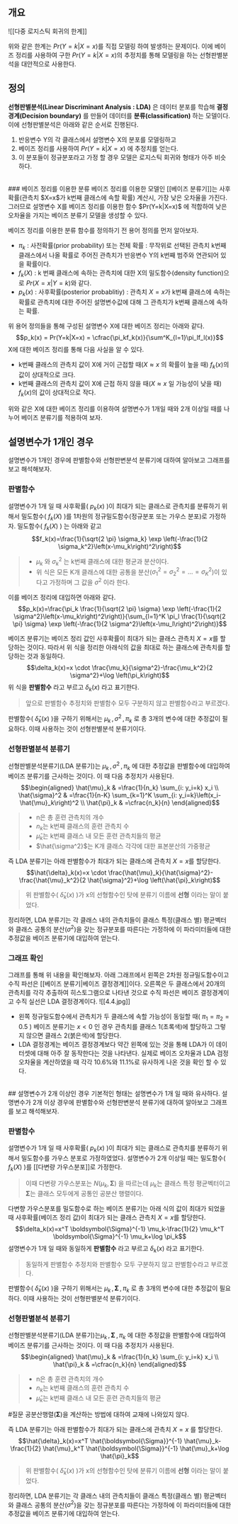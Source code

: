 ## 개요
![[다중 로지스틱 회귀의 한계]]

위와 같은 한계는 $Pr(Y=k|X=x)$를 직접 모델링 하여 발생하는 문제이다. 이에 베이즈 정리를 사용하여 구한 $Pr(Y=k|X=x)$의 추정치를 통해 모델링을 하는 선형판별분석을 대안적으로 사용한다.

## 정의
**선형판별분석(Linear Discriminant Analysis : LDA)** 은 데이터 분포를 학습해 **결정경계(Decision boundary)** 를 만들어 데이터를 **분류(classification)** 하는 모델이다. 이에 선형판별분석은 아래와 같은 순서로 진행된다. 

1. 반응변수 Y의 각 클래스에서 설명변수 X의 분포를 모델링하고
2. 베이즈 정리를 사용하여 $Pr(Y=k|X=x)$ 에 추정치를 얻는다.
3. 이 분포들이 정규분포라고 가정 할 경우 모델은 로지스틱 회귀와 형태가 아주 비슷하다. 

<br>
### 베이즈 정리를 이용한 분류
베이즈 정리를 이용한 모델인 [[베이즈 분류기]]는 사후확률(관측치 $X=x$가 k번째 클래스에 속할 확률) 계산시, 가장 낮은 오차율을 가진다. 그러므로 설명변수 X를 베이즈 정리를 이용한 함수  $Pr(Y=k|X=x)$ 에 적합하여 낮은 오차율을 가지는 베이즈 분류기 모델을 생성할 수 있다.

베이즈 정리를 이용한 분류 함수를 정의하기 전 용어 정의를 먼저 알아보자.
* $\pi_k$ : 사전확률(prior probability) 또는 전체 확률 : 무작위로 선택된 관측치 k번째 클래스에서 나올 확률로 주어진 관측치가 반응변수 Y의 k번째 범주와 연관되어 있을 확률이다. 
* $f_k(X)$ : k 번째 클래스에 속하는 관측치에 대한 X의 밀도함수(density function)으로 $Pr(X=x|Y=k)$와 같다.
* $p_k(x)$ : 사후확률(posterior probablitiy) : 관측치 $X=x$가 k번째 클래스에 속하는 확률로 관측치에 대한 주어진 설명변수값에 대해 그 관측치가 k번째 클래스에 속하는 확률.

위 용어 정의들을 통해 구성된 설명변수 X에 대한 베이즈 정리는 아래와 같다.
$$p_k(x) = Pr(Y=k|X=x) = \cfrac{\pi_kf_k(x)}{\sum^K_{l=1}\pi_lf_l(x)}$$
X에 대한 베이즈 정리를 통해 다음 사실을 알 수 있다.
* k번째 클래스의 관측치 값이 X에 거이 근접할 때($X \approx x$ 의 확률이 높을 때) $f_k(x)$의 값이 상대적으로 크다. 
* k번째 클래스의 관측치 값이 X에 근접 하지 않을 때($X \approx x$ 일 가능성이 낮을 때) $f_k(x)$의 값이 상대적으로 작다. 

위와 같은 X에 대한 베이즈 정리를 이용하여 설명변수가 1개일 때와 2개 이상일 때를 나누어 베이즈 분류기를 적용하여 보자.
<br>
## 설명변수가 1개인 경우
설명변수가 1개인 경우에 판별함수와 선형판변분석 분류기에 대하여 알아보고 그래프를 보고 해석해보자.

### 판별함수
설명변수가 1개 일 때 사후확률(  $p_k(x)$ )이 최대가 되는 클래스로 관측치를 분류하기 위해서 밀도함수(  $f_k(X)$ )를 1차원의 정규밀도함수(정규분포 또는 가우스 분포)로 가정하자. 
밀도함수(  $f_k(X)$ ) 는 아래와 같고
$$f_k(x)=\frac{1}{\sqrt{2 \pi} \sigma_k} \exp \left(-\frac{1}{2 \sigma_k^2}\left(x-\mu_k\right)^2\right)$$

> * $\mu_k$ 와 $\sigma_k^2$ 는 k번째 클래스에 대한 평균과 분산이다.
> * 위 식은 모든 K개 클래스에 대한 공통을 분산($\sigma^2_1 = \sigma^2_2 = ... = \sigma^2_K$)이 있다고 가정하며 그 값을 $\sigma^2$ 이라 한다.

이를 베이즈 정리에 대입하면 아래와 같다.
$$p_k(x)=\frac{\pi_k \frac{1}{\sqrt{2 \pi} \sigma} \exp \left(-\frac{1}{2 \sigma^2}\left(x-\mu_k\right)^2\right)}{\sum_{l=1}^K \pi_l \frac{1}{\sqrt{2 \pi} \sigma} \exp \left(-\frac{1}{2 \sigma^2}\left(x-\mu_l\right)^2\right)}$$

베이즈 분류기는 베이즈 정리 값인 사후확률이 최대가 되는 클래스 관측치 $X=x$를 할당하는 것이다. 따라서 위 식을 정리한 아래식의 값을 최대로 하는 클래스에 관측치를 할당하는 것과 동일하다. 
$$\delta_k(x)=x \cdot \frac{\mu_k}{\sigma^2}-\frac{\mu_k^2}{2 \sigma^2}+\log \left(\pi_k\right)$$
위 식을 **판별함수** 라고 부르고  $\delta_k(x)$ 라고 표기한다.
> 앞으로 판별함수 추정치와 판별함수 모두 구분하지 않고 판별함수라고 부르겠다.

판별함수(  $\hat{\delta}_k(x)$  )을 구하기 위해서는 $\mu_k\,,\,\sigma^2\,,\,\pi_k$ 로 총 3개의 변수에 대한 추정값이 필요하다. 이때 사용하는 것이 선형판별분석 분류기이다.
<br>
### 선형판별분석 분류기
선형판별분석분류기(LDA 분류기)는 $\mu_k\,,\,\sigma^2\,,\,\pi_k$ 에 대한 추정값을 판별함수에 대입하여 베이즈 분류기를 근사하는 것이다. 이 때 다음 추정치가 사용된다.
$$\begin{aligned} \hat{\mu}_k & =\frac{1}{n_k} \sum_{i: y_i=k} x_i \\ \hat{\sigma}^2 & =\frac{1}{n-K} \sum_{k=1}^K \sum_{i: y_i=k}\left(x_i-\hat{\mu}_k\right)^2 \\ \hat{\pi}_k & =\cfrac{n_k}{n} \end{aligned}$$
>* n은 총 훈련 관측치의 개수
>* $n_k$는 k번째 클래스의 훈련 관측치 수
>* $\hat{\mu}_k$는 k번째 클래스 내 모든 훈련 관측치들의 평균
>* $\hat{\sigma^2}$는 K개 클래스 각각에 대한 표본분산의 가중평균

즉 LDA 분류기는 아래 판별함수가 최대가 되는 클래스에 관측치 $X=x$를 할당한다. 
$$\hat{\delta}_k(x)=x \cdot \frac{\hat{\mu}_k}{\hat{\sigma}^2}-\frac{\hat{\mu}_k^2}{2 \hat{\sigma}^2}+\log \left(\hat{\pi}_k\right)$$
>위 판별함수(  $\hat{\delta}_k(x)$ )가 x의 선형함수인 탓에 분류기 이름에 **선형** 이라는 말이 붙었다.

정리하면, LDA 분류기는 각 클래스 내의 관측치들이 클래스 특정(클래스 별) 평균벡터와 클래스 공통의 분산($\sigma^2$)을 갖는 정규분포를 따른다는 가정하에 이 파라미터들에 대한 추정값을 베이즈 분류기에 대입하여 얻는다. 

### 그래프 확인
그래프를 통해 위 내용을 확인해보자. 
아래 그래프에서 왼쪽은 2차원 정규밀도함수이고 수직 파선은 [[베이즈 분류기|베이즈 결정경계]]이다. 
오른쪽은 두 클래스에서 20개의 관측치를 각각 추출하여 히스토그램으로 나타낸 것으로 수직 파선은 베이즈 결정경계이고 수직 실선은 LDA 결정경계이다.
![[4.4.jpg]]
* 왼쪽 정규밀도함수에서 관측치가 두 클래스에 속할 가능성이 동일할 때( $\pi_1 = \pi_2 = 0.5$ ) 베이즈 분류기는 $x<0$ 인 경우 관측치를 클래스 1(초록색)에 할당하고 그렇지 않으면 클래스 2(붉은색)에 할당한다. 
* LDA 결정경계는 베이즈 결정경계보다 약간 왼쪽에 있는 것을 통해 LDA가 이 데이터셋에 대해 아주 잘 동작한다는 것을 나타낸다. 실제로 베이즈 오차율과 LDA 검정오차율을 계산하였을 때 각각 10.6%와 11.1%로 유사하게 나온 것을 확인 할 수 있다.
<br>
## 설명변수가 2개 이상인 경우
기본적인 형태는 설명변수가 1개 일 때와 유사하다. 설명변수가 2개 이상 경우에 판별함수와 선형판변분석 분류기에 대하여 알아보고 그래프를 보고 해석해보자.

### 판별함수
설명변수가 1개 일 때 사후확률(  $p_k(x)$ )이 최대가 되는 클래스로 관측치를 분류하기 위해서 밀도함수를 가우스 분포로 가정하였었다. 설명변수가 2개 이상일 때는 밀도함수(  $f_k(X)$ )를 [[다변량 가우스분포]]로 가정한다.

>이때 다변량 가우스분포는 $N(\mu_k,\boldsymbol{\Sigma})$ 을 따르는데 $\mu_k$는 클래스 특정 평균벡터이고 $\boldsymbol{\Sigma}$는 클래스 모두에게 공통인 공분산 행렬이다.

다변향 가우스분포를 밀도함수로 하는 베이즈 분류기는 아래 식의 값이 최대가 되었을 때 사후확률(베이즈 정리 값)이 최대가 되는 클래스 관측치 $X=x$를 할당한다.
$$\delta_k(x)=x^T \boldsymbol{\Sigma}^{-1} \mu_k-\frac{1}{2} \mu_k^T \boldsymbol{\Sigma}^{-1} \mu_k+\log \pi_k$$
설명변수가 1개 일 때와 동일하게 **판별함수** 라고 부르고  $\delta_k(x)$ 라고 표기한다.
> 동일하게 판별함수 추정치와 판별함수 모두 구분하지 않고 판별함수라고 부르겠다.

판별함수(  $\hat{\delta}_k(x)$  )을 구하기 위해서는 $\mu_k\,,\,\boldsymbol{\Sigma}\,,\,\pi_k$ 로 총 3개의 변수에 대한 추정값이 필요하다. 이때 사용하는 것이 선형판별분석 분류기이다.

### 선형판별분석 분류기
선형판별분석분류기(LDA 분류기)는$\mu_k\,,\,\boldsymbol{\Sigma}\,,\,\pi_k$ 에 대한 추정값을 판별함수에 대입하여 베이즈 분류기를 근사하는 것이다. 이 때 다음 추정치가 사용된다.
$$\begin{aligned} \hat{\mu}_k & =\frac{1}{n_k} \sum_{i: y_i=k} x_i \\ \hat{\pi}_k & =\cfrac{n_k}{n} \end{aligned}$$
>* n은 총 훈련 관측치의 개수
>* $n_k$는 k번째 클래스의 훈련 관측치 수
>* $\hat{\mu}_k$는 k번째 클래스 내 모든 훈련 관측치들의 평균

#질문 공분산행렬($\boldsymbol{\Sigma}$)을 계산하는 방법에 대하여 교재에 나와있지 않다.

즉 LDA 분류기는 아래 판별함수가 최대가 되는 클래스에 관측치 $X=x$ 를 할당한다. 
$$\hat{\delta}_k(x)=x^T \hat{\boldsymbol{\Sigma}}^{-1} \hat{\mu}_k-\frac{1}{2} \hat{\mu}_k^T \hat{\boldsymbol{\Sigma}}^{-1} \hat{\mu}_k+\log \hat{\pi}_k$$
>위 판별함수(  $\hat{\delta}_k(x)$ )가 x의 선형함수인 탓에 분류기 이름에 **선형** 이라는 말이 붙었다.

정리하면, LDA 분류기는 각 클래스 내의 관측치들이 클래스 특정(클래스 별) 평균벡터와 클래스 공통의 분산($\sigma^2$)을 갖는 정규분포를 따른다는 가정하에 이 파라미터들에 대한 추정값을 베이즈 분류기에 대입하여 얻는다. 
